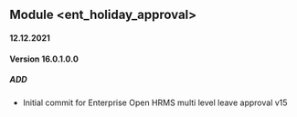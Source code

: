 ## Module <ent_holiday_approval>

#### 12.12.2021
#### Version 16.0.1.0.0
##### ADD
- Initial commit for Enterprise Open HRMS multi level leave approval v15
